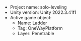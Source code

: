 <!-- UNITY CODE ASSIST INSTRUCTIONS START -->
- Project name: solo-leveling
- Unity version: Unity 2022.3.41f1
- Active game object:
  - Name: Ladder
  - Tag: OneWayPlatform
  - Layer: Penetrable
<!-- UNITY CODE ASSIST INSTRUCTIONS END -->